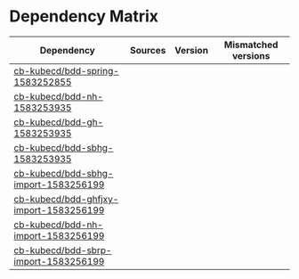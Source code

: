 # Dependency Matrix

Dependency | Sources | Version | Mismatched versions
---------- | ------- | ------- | -------------------
[cb-kubecd/bdd-spring-1583252855](https://github.com/cb-kubecd/bdd-spring-1583252855.git) |  | []() | 
[cb-kubecd/bdd-nh-1583253935](https://github.com/cb-kubecd/bdd-nh-1583253935.git) |  | []() | 
[cb-kubecd/bdd-gh-1583253935](https://github.com/cb-kubecd/bdd-gh-1583253935.git) |  | []() | 
[cb-kubecd/bdd-sbhg-1583253935](https://github.com/cb-kubecd/bdd-sbhg-1583253935.git) |  | []() | 
[cb-kubecd/bdd-sbhg-import-1583256199](https://github.com/cb-kubecd/bdd-sbhg-import-1583256199.git) |  | []() | 
[cb-kubecd/bdd-ghfjxy-import-1583256199](https://github.com/cb-kubecd/bdd-ghfjxy-import-1583256199.git) |  | []() | 
[cb-kubecd/bdd-nh-import-1583256199](https://github.com/cb-kubecd/bdd-nh-import-1583256199.git) |  | []() | 
[cb-kubecd/bdd-sbrp-import-1583256199](https://github.com/cb-kubecd/bdd-sbrp-import-1583256199.git) |  | []() | 
